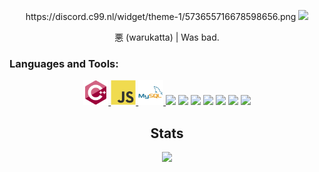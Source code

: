 <p align="center">
    https://discord.c99.nl/widget/theme-1/573655716678598656.png
    <img src="https://media4.giphy.com/media/Id47nUUpLTSJG/giphy.gif?cid=ecf05e47yoaf4msuctdtuffaa2ro4sk080iclvrpobhogj6m&rid=giphy.gif&ct=g"/>
</p>
<p align="center">
    悪 (warukatta) | Was bad.
</p>

<h3 align="left">Languages and Tools:</h3>
<div align="center">
    <a href="https://www.w3schools.com/cpp/" target="_blank"> <img src="https://raw.githubusercontent.com/devicons/devicon/master/icons/cplusplus/cplusplus-original.svg" alt="cplusplus" width="40" height="40"/> </a><a href="https://developer.mozilla.org/en-US/docs/Web/JavaScript" target="_blank"> <img src="https://raw.githubusercontent.com/devicons/devicon/master/icons/javascript/javascript-original.svg" alt="javascript" width="40" height="40"/> </a> <a href="https://www.mysql.com/" target="_blank"> <img src="https://raw.githubusercontent.com/devicons/devicon/master/icons/mysql/mysql-original-wordmark.svg" alt="mysql" width="40" height="40"/> </a>
    <img src="https://img.shields.io/badge/MySQL-00000F?style=for-the-badge&logo=mysql&logoColor=white">
    <img src="https://img.shields.io/badge/Node.js-339933?style=for-the-badge&logo=nodedotjs&logoColor=white">
    <img src="https://img.shields.io/badge/Markdown-000000?style=for-the-badge&logo=markdown&logoColor=white">
    <img src="https://img.shields.io/badge/Git-F05032?style=for-the-badge&logo=git&logoColor=white">
    <img src="https://img.shields.io/badge/GitBook-7B36ED?style=for-the-badge&logo=gitbook&logoColor=white">
    <img src="https://img.shields.io/badge/Visual_Studio_Code-0078D4?style=for-the-badge&logo=visual%20studio%20code&logoColor=white">
    <img src="https://img.shields.io/badge/Notion-000000?style=for-the-badge&logo=notion&logoColor=white">
</div>

<h2 align="center">Stats</h2>
<div align="center">
    <img src="https://github-readme-streak-stats.herokuapp.com?user=Gstxxx&theme=radical&hide_border=true&date_format=M%20j%5B%2C%20Y%5D">
</div>
